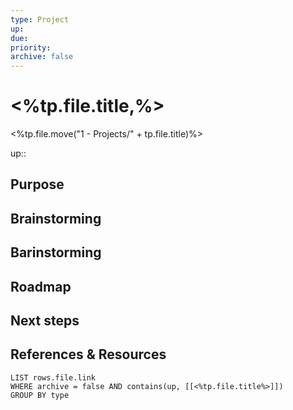 ```yaml
---
type: Project
up: 
due: 
priority: 
archive: false
---
```

# <%tp.file.title,%>
<%tp.file.move("1 - Projects/" + tp.file.title)%>

up:: 

## Purpose


## Brainstorming


## Barinstorming


## Roadmap


## Next steps


## References & Resources
```dataview
LIST rows.file.link
WHERE archive = false AND contains(up, [[<%tp.file.title%>]])
GROUP BY type
```

